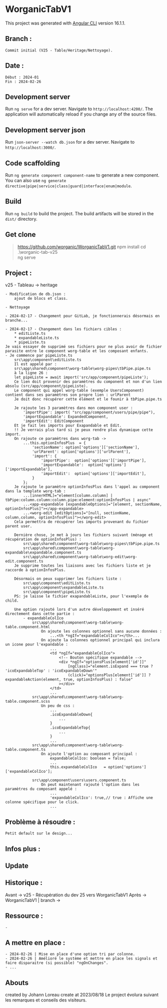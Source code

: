 # WorganicTabV1

This project was generated with [Angular CLI](https://github.com/angular/angular-cli) version 16.1.1.

## Branch :
    Commit initial (V25 - Table/Heritage/Nettoyage).

## Date :
    Début : 2024-01
    Fin : 2024-02-26
## Development server

Run `ng serve` for a dev server. Navigate to `http://localhost:4200/`. The application will automatically reload if you change any of the source files.

## Development server json

Run `json-server --watch db.json` for a dev server. Navigate to `http://localhost:3000/`.

## Code scaffolding

Run `ng generate component component-name` to generate a new component. You can also use `ng generate directive|pipe|service|class|guard|interface|enum|module`.

## Build

Run `ng build` to build the project. The build artifacts will be stored in the `dist/` directory.

## Get clone 
> https://github.com/worganic/WorganicTabV1.git
> npm install
> cd .\worganic-tab-v25\
> ng serve

## Project :
v25 - Tableau -> heritage

    - Modification de db.json :
        ajout de blocs et class.

    - Nettoyage

    - 2024-02-17 - Changement pour GitLab, je fonctionnerais désormais en branche...

    - 2024-02-17 - Changement dans les fichiers cibles :
        * editListe.ts
        * expandableListe.ts
        * pipeListe.ts
    Je vais essayer de supprimé ses fichiers pour ne plus avoir de fichier parasite entre le component worg-table et les composant enfants.
    - Je commence par pipeListe.ts
        src\app\component\editListe.ts
        Il est appelé par :
        src\app\shared\component\worg-table\worg-pipes\tbPipe.pipe.ts
        à la ligne 26 :
        let pipeListe = await import('src/app/component/pipeListe');
        Ce lien doit provenir des paramètres du component et non d'un lien absolu (src/app/component/pipeListe).
        Le component qui appel worg-table (exemple UsersComponent) contient dans ses paramètres son propre lien : urlParent
        Je doit donc récupérer cette élément et le founir à tbPipe.pipe.ts

        Je rajoute les 3 paramètres dans mon component user :
            'importPipe': import( "src/app/component/users/pipe/pipe"),
            'importExpandable': ExpandedComponent,
            'importEdit': EditComponent
        Et je fait les imports pour Exapandable et Edit.
        !! Je verrais plus tard si je peux rendre plus dynamique cette import.
        On rajoute ce paramètres dans worg-tab -> 
            ...this.optionInfosPlus  = {
                'sectionName': option['options']['sectionName'],
                'urlParent': option['options']['urlParent'],
                'import': {
                    'importPipe':  option['options']['importPipe'],
                    'importExpandable':  option['options']['importExpandable'],
                    'importEdit':  option['options']['importEdit'],
                }
            };
        Je rajoute le paramètre optionInfosPlus dans l'appel au component dans la template worg-tab :
            ...[innerHTML]="element[column.column] | tbPipe:column.column:column.pipe:element:optionInfosPlus | async"
            ...<app-expandable [expandableOptions]="[element, sectionName, optionInfosPlus]"></app-expandable>
            ...<worg-edit [editOptions]="[null, sectionName, column.column, optionInfosPlus]"></worg-edit>
        Cela permettra de récupérer les imports provenant du fichier parent user.

        Dernière chose, je met à jours les fichiers suivant (ménage et récupération de optionInfosPlus) :
            src\app\shared\component\worg-table\worg-pipes\tbPipe.pipe.ts
            src\app\shared\component\worg-table\worg-expandable\expandable.component.ts
            src\app\shared\component\worg-table\worg-edit\worg-edit.component.ts
        Je supprime toutes les liaisons avec les fichiers liste et je raccorde à optionInfosPlus.
           
        Désormais on peux supprimer les fichiers liste :
            src\app\component\editListe.ts
            src\app\component\expandableListe.ts
            src\app\component\pipeListe.ts
        PS: je laisse le fichier exapandableListe, pour l'exemple de child.

        Une option rajouté lors d'un autre développement et inséré directement dans cette partie :
            - expandableColIco
                src\app\shared\component\worg-table\worg-table.component.html
                    On ajoute les colonnes optionnel sans aucune données :
                        ...<th *ngIf="expandableColIco"></th>...
                    On ajoute la colonnes optionnel principal qui inclura un icone pour l'expandable :
                        ...
                        <td *ngIf="expandableColIco">
                            <!-- Bouton spécifique expandable -->
                            <div *ngIf="optionsPlus[element['id']]"
                                [ngClass]="element.isExpand === true ? 'icoExpandableTop' : 'icoExpandableDown'"
                                (click)="optionsPlus[element['id']] ? expandableAction(element, true, optionInfosPlus) : false"
                            ></div>
                        </td>
                        ...
                src\app\shared\component\worg-table\worg-table.component.scss
                    Un peu de css :
                        ...
                        .icoExpandableDown{
                            ...
                        }
                        .icoExpandableTop{
                            ...
                        }
                        ...
                src\app\shared\component\worg-table\worg-table.component.ts
                    On ajoute l'option au composant principal :
                        expandableColIco: boolean = false;
                        ...
                        this.expandableColIco   = option['options']['expandableColIco'];

                src\app\component\users\users.component.ts
                    On peut maintenant rajouté l'option dans les paramètres du composant appelé :
                        ...
                        'expandableColIco': true,// true : Affiche une colonne spécifique pour le click.
                        ...
                    



## Problème à résoudre :
    Petit default sur le design...

## Infos plus :
   
## Update

## Historique :
Avant -> v25 - Récupération du dev 25 vers WorganicTabV1
Après -> WorganicTabV1 | branch ->  

## Ressource :
    -

##  A mettre en place :
    - 2024-02-26 | Mise en place d'une option tri par colonne.
    - 2024-02-26 | Amélioré le système et mettre en place les signals et faire disparaitre (si possible) "ngOnChanges".
    - ...

## Abouts
created by Johann Loreau
create at 2023/08/18
Le project évolura suivant les remarques et conseils des visiteurs.